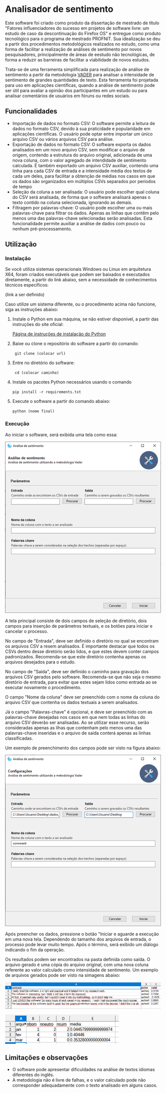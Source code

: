 # Analisador de sentimento

Este software foi criado como produto da dissertação de mestrado de título "Fatores influenciadores do sucesso em projetos de software livre: um estudo de caso da descontinuação do Firefox OS" e entregue como produto tecnológico para o programa de mestrado PROFNIT. Sua idealização se deu a partir dos procedimentos metodológicos realizados no estudo, como uma forma de facilitar a realização de análises de sentimento por novos pesquisadores, principalmente de áreas de eestudo não tecnológicas, de forma a reduzir as barreiras de facilitar a viabilidade de novos estudos.

Trata-se de uma ferramenta simplificada para realização de análise de sentimento a partir da metodologia [VADER](https://github.com/cjhutto/vaderSentiment) para analisar a intensidade de sentimento de grandes quantidades de texto. Esta ferramenta foi projetada para uso em aplicações científicas, quando a análise de sentimento pode ser útil para avaliar a opinião dos participantes em um estudo ou para analisar comentários de usuários em fóruns ou redes sociais. 

## Funcionalidades

- Importação de dados no formato CSV: O software permite a leitura de dados no formato CSV, devido à sua praticidade e popularidade em aplicações científicas. O usuário pode optar entre importar um único arquivo CSV ou vários arquivos CSV para análise.
- Exportação de dados no formato CSV: O software exporta os dados analisados em um novo arquivo CSV, sem modificar o arquivo de origem, contendo a estrutura do arquivo original, adicionada de uma nova coluna, com o valor agregado de intendidade de sentimento calculada. É também exportado um arquivo CSV auxiliar, contendo uma linha para cada CSV de entrada e a intensidade média dos textos de cada um deles, para facilitar a obtenção de médias nos casos em que os dados são organizados em múltiplos CSVs separados por períodos de tempo 
- Seleção da coluna a ser analisada: O usuário pode escolher qual coluna do CSV será analisada, de forma que o software analisará apenas o texto contido na coluna selecionada, ignorando as demais.
- Filtragem por palavras-chave: O usuário pode escolher uma ou mais palavras-chave para filtrar os dados. Apenas as linhas que contêm pelo menos uma das palavras-chave selecionadas serão analisadas. Esta funcionalidade permite auxiliar a análise de dados com pouco ou nenhum pré-processamento.

## Utilização

### Instalação

Se você utiliza sistemas operacionais Windows ou Linux em arquitetura X64, foram criados executáveis que podem ser baixados e executados diretamente, a partir do link abaixo, sem a necessidade de conhecimentos técnicos específicos:

(link a ser definido)

Caso utilize um sistema diferente, ou o procedimento acima não funcione, siga as instruções abaixo:

1. Instale o Python em sua máquina, se não estiver disponível, a partir das instruções do site oficial:

	[Página de instruções de instalação do Python](https://www.python.org/about/gettingstarted/)

1. Baixe ou clone o repositório do software a partir do comando:  

	` git clone (colocar url)` 

2. Entre no diretório do software:

	` cd (colocar caminho)` 

3. Instale os pacotes Python necessários usando o comando 

	`pip install -r requirements.txt`

4. Execute o software a partir do comando abaixo:

	`python (nome final)`

### Execução

Ao iniciar o software, será exibida uma tela como essa:

![Tela principal do software, exibindo as opções disponívels](https://github.com/vitorsgoncalves/tcc-profnit/blob/main/produto/imagens/tela%20principal.png?raw=true "Tela principal do software")

A tela principal consiste de dois campos de seleção de diretório, dois campos para inserção de parâmetros textuais, e os botões para iniciar e cancelar o processo.

No campo de "Entrada", deve ser definido o diretório no qual se encontram os arquivos CSV a resem analisados. É importante destacar que todos os CSVs dentro desse diretório serão lidos, e que estes devem conter campos padronizados. Recomenda-se que este diretório contenha apenas os arquivos desejados para o estudo.

No campo de "Saída", deve ser definido o caminho para gravação dos arquivos CSV gerados pelo software. Recomenda-se que não seja o mesmo diretório de entrada, para evitar que estes sejam lidos como entrada ao se executar novamente o procedimento.

O campo "Nome da coluna" deve ser preenchido com o nome da coluna do arquivo CSV que contenha os dados textuais a serem analisados. 

Já o campo "Palavras-chave" é opcional, e deve ser preenchido com as palavras-chave desejadas nos casos em que nem todas as linhas do arquivo CSV deverão ser analisadas. Ao se utilizar esse recurso, serão consideradas apenas as lihas que contenham pelo menos uma das palavras-chave inseridas e o arquivo de saída conterá apenas as linhas classificadas.

Um exemplo de preenchimento dos campos pode ser visto na figura abaixo:

![Imagem da tela principal com os dados preenchidos](https://github.com/vitorsgoncalves/tcc-profnit/blob/main/produto/imagens/dados%20inseridos.png?raw=true "Imagem da tela principal com os dados preenchidos")

Após preencher os dados, pressione o botão "Iniciar e aguarde a execução em uma nova tela. Dependendo do tamanho dos arquivos de entrada, o processo pode levar muito tempo. Após o término, será exibido um diálogo indicando o fim da operação.

Os resultados podem ser encontrados na pasta definida como saída. O arquivo gerado é uma cópia do arquivo original, com uma nova coluna referente ao valor calculado como intensidade de sentimento. Um exemplo de arquivos gerados pode ser visto na simagens abaixo:

![Imagem demonstrando um exemplo de saída de dados](https://github.com/vitorsgoncalves/tcc-profnit/blob/main/produto/imagens/resultado.png?raw=true "Exemplo de arquivo de saída")

![Exemplo do segundo arquivo de saída, com os números de comentários de cada tipo e as médias calculadas para cada arquivo de entrada](https://github.com/vitorsgoncalves/tcc-profnit/blob/main/produto/imagens/resultado2.png?raw=true "Exemplo do segundo arquivo de saída, com os números de comentários de cada tipo e as médias calculadas para cada arquivo de entrada")


## Limitações e observações

- O software pode apresentar dificuldades na análise de textos idiomas diferentes do inglês.
- A metodologia não é livre de falhas, e o valor calculado pode não corresponder adequadamente com o texto analisado em alguns casos.
